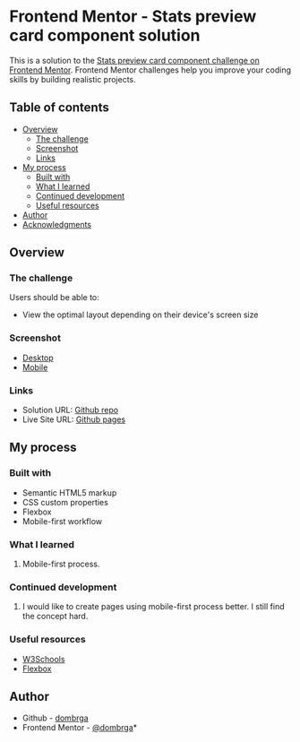 # Frontend Mentor - Stats preview card component solution

This is a solution to the [Stats preview card component challenge on Frontend Mentor](https://www.frontendmentor.io/challenges/stats-preview-card-component-8JqbgoU62). Frontend Mentor challenges help you improve your coding skills by building realistic projects. 

## Table of contents

- [Overview](#overview)
  - [The challenge](#the-challenge)
  - [Screenshot](#screenshot)
  - [Links](#links)
- [My process](#my-process)
  - [Built with](#built-with)
  - [What I learned](#what-i-learned)
  - [Continued development](#continued-development)
  - [Useful resources](#useful-resources)
- [Author](#author)
- [Acknowledgments](#acknowledgments)

## Overview

### The challenge

Users should be able to:

- View the optimal layout depending on their device's screen size

### Screenshot

- [Desktop](./screenshots/desktop.jpg)
- [Mobile](./screenshots/mobile.jpg)

### Links

- Solution URL: [Github repo](https://github.com/dombrga/stats-preview)
- Live Site URL: [Github pages](https://dombrga.github.io/stats-preview/)

## My process

### Built with

- Semantic HTML5 markup
- CSS custom properties
- Flexbox
- Mobile-first workflow

### What I learned

1. Mobile-first process.

### Continued development

1. I would like to create pages using mobile-first process better. I still find the concept hard.

### Useful resources

- [W3Schools](https://www.w3schools.com/)
- [Flexbox](https://css-tricks.com/snippets/css/a-guide-to-flexbox/) 

## Author

- Github - [dombrga](https://github.com/dombrga)
- Frontend Mentor - [@dombrga](https://www.frontendmentor.io/profile/dombrga)*

